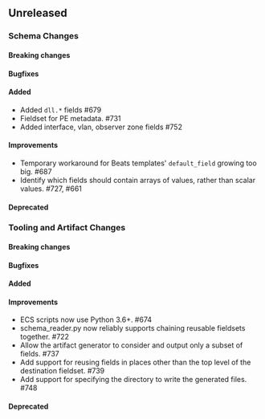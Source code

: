 <!-- When adding an entry to the Changelog:

- Please follow the Keep a Changelog: http://keepachangelog.com/ guidelines.
- Please insert your changelog line ordered by PR ID.
- Make sure you add your entry to the correct section (schema or tooling).

Thanks, you're awesome :-) -->

## Unreleased

### Schema Changes

#### Breaking changes

#### Bugfixes

#### Added

* Added `dll.*` fields #679
* Fieldset for PE metadata. #731
* Added interface, vlan, observer zone fields #752

#### Improvements

* Temporary workaround for Beats templates' `default_field` growing too big. #687
* Identify which fields should contain arrays of values, rather than scalar values. #727, #661

#### Deprecated


### Tooling and Artifact Changes

#### Breaking changes

#### Bugfixes

#### Added

#### Improvements

* ECS scripts now use Python 3.6+. #674
* schema_reader.py now reliably supports chaining reusable fieldsets together. #722
* Allow the artifact generator to consider and output only a subset of fields. #737
* Add support for reusing fields in places other than the top level of the destination fieldset. #739
* Add support for specifying the directory to write the generated files. #748

#### Deprecated


<!-- All empty sections:

## Unreleased

### Schema Changes
### Tooling and Artifact Changes

#### Breaking changes

#### Bugfixes

#### Added

#### Improvements

#### Deprecated

-->

